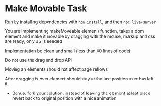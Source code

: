 # Make Movable Task

Run by installing dependencies with `npm install`, and then `npx live-server`

You are implementing makeMoveable(element) function, takes a dom element and make it movable by dragging with the mouse, markup and css are ready, only JS is needed

Implementation be clean and small (less than 40 lines of code)

Do not use the drag and drop API

Moving an elements should not affect page reflows

After dragging is over element should stay at the last position user has left it.

* Bonus: fork your solution, instead of leaving the element at last place revert back to original position with a nice animation